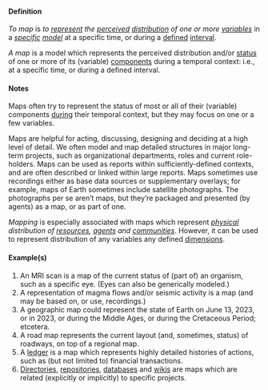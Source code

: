 #### Definition

*To map* is *to [represent](https://github.com/gcassel/Modular-Organization-Terminology/blob/master/terms/represent.md) the [perceived](https://github.com/gcassel/Modular-Organization-Terminology/blob/master/terms/perceive.md) [distribution](https://github.com/gcassel/Modular-Organization-Terminology/blob/master/terms/distribute.md) of one or more [variables](https://github.com/gcassel/Modular-Organization-Terminology/blob/master/terms/variable.md)* in a *[specific](https://github.com/gcassel/Modular-Organization-Terminology/blob/master/terms/specific.md) [model](https://github.com/gcassel/Modular-Organization-Terminology/blob/master/terms/model.md)* at a specific time, or during a [defined](https://github.com/gcassel/Modular-Organizing-Terminology/blob/master/terms/define.md) [interval](https://github.com/gcassel/Modular-Organizing-Terminology/blob/master/terms/interval.md).

*A map* is a model which represents the perceived distribution and/or [status](https://github.com/gcassel/Modular-Organization-Terminology/blob/master/terms/status.md) of one or more of its (variable) [components](https://github.com/gcassel/Modular-Organization-Terminology/blob/master/terms/component.md) during a temporal context: i.e., at a specific time, or during a defined interval.

#### Notes

Maps often try to represent the status of most or all of their (variable) components [during](https://github.com/gcassel/Modular-Organization-Terminology/blob/master/terms/endure.md) their temporal context, but they may focus on one or a few variables.  

Maps are helpful for acting, discussing, designing and deciding at a high level of detail.  We often model and map detailed structures in major long-term projects, such as organizational departments, roles and current role-holders.  Maps can be used as reports within sufficiently-defined contexts, and are often described or linked within large reports.  Maps sometimes use recordings either as base data sources or supplementary overlays; for example, maps of Earth sometimes include satellite photographs.  The photographs per se aren’t maps, but they’re packaged and presented (by agents) as a map, or as part of one. 

*Mapping* is especially associated with maps which represent *[physical](https://github.com/gcassel/Modular-Organization-Terminology/blob/master/terms/physical.md) distribution of [resources](https://github.com/gcassel/Modular-Organizing-Terminology/blob/master/terms/resource.md), [agents](https://github.com/gcassel/Modular-Organizing-Terminology/blob/master/terms/agent.md) and [communities](https://github.com/gcassel/Modular-Organizing-Terminology/blob/master/terms/community.md)*.  However, it can be used to represent distribution of any variables any defined [dimensions](https://github.com/gcassel/Modular-Organization-Terminology/blob/master/terms/).

#### Example(s)

1. An MRI scan is a map of the current status of (part of) an organism, such as a specific eye.  (Eyes can also be generically modeled.)
2. A representation of magma flows and/or seismic activity is a map (and may be based on, or use, recordings.)
3. A geographic map could represent the state of Earth on June 13, 2023, or in 2023, or during the Middle Ages, or during the Cretaceous Period; etcetera.
4. A road map represents the current layout (and, sometimes, status) of roadways, on top of a regional map.
5. A [ledger](https://github.com/gcassel/Modular-Organization-Terminology/blob/master/terms/ledger.md) is a map which represents highly detailed histories of actions, such as (but not limited to) financial transactions.
6. [Directories](https://github.com/gcassel/Modular-Organization-Terminology/blob/master/terms/directory.md), [repositories](https://github.com/gcassel/Modular-Organization-Terminology/blob/master/terms/repository.md), [databases](https://github.com/gcassel/Modular-Organization-Terminology/blob/master/terms/database.md) and [wikis](https://github.com/gcassel/Modular-Organization-Terminology/blob/master/terms/wiki.md) are maps which are related (explicitly or implicitly) to specific projects.  
